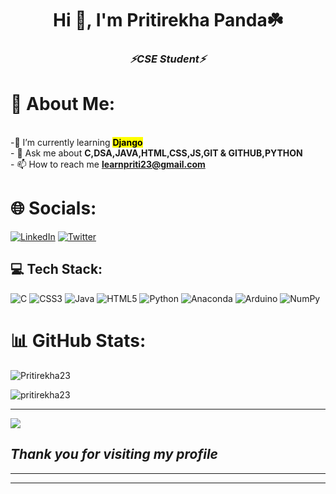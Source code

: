<h1 align="center">Hi 👋, I'm Pritirekha Panda☘️</h1>
<h3 align="center"><b><i>⚡CSE Student⚡</i></b></h3>
 
# 💫 About Me:
 <br>-🌱 I’m currently learning <b><mark>Django</mark></b><br>- 💬 Ask me about <b>C,DSA,JAVA,HTML,CSS,JS,GIT & GITHUB,PYTHON</b><br>- 📫 How to reach me <b>learnpriti23@gmail.com</b>


# 🌐 Socials:
[![LinkedIn](https://img.shields.io/badge/LinkedIn-%230077B5.svg?logo=linkedin&logoColor=white)](https://linkedin.com/in/iampritirekha) [![Twitter](https://img.shields.io/badge/Twitter-%231DA1F2.svg?logo=Twitter&logoColor=white)](https://twitter.com/pandapritirekha) 

## 💻 Tech Stack:
![C](https://img.shields.io/badge/c-%2300599C.svg?style=for-the-badge&logo=c&logoColor=white) ![CSS3](https://img.shields.io/badge/css3-%231572B6.svg?style=for-the-badge&logo=css3&logoColor=white) ![Java](https://img.shields.io/badge/java-%23ED8B00.svg?style=for-the-badge&logo=java&logoColor=white) ![HTML5](https://img.shields.io/badge/html5-%23E34F26.svg?style=for-the-badge&logo=html5&logoColor=white) ![Python](https://img.shields.io/badge/python-3670A0?style=for-the-badge&logo=python&logoColor=ffdd54) ![Anaconda](https://img.shields.io/badge/Anaconda-%2344A833.svg?style=for-the-badge&logo=anaconda&logoColor=white) ![Arduino](https://img.shields.io/badge/-Arduino-00979D?style=for-the-badge&logo=Arduino&logoColor=white) ![NumPy](https://img.shields.io/badge/numpy-%23013243.svg?style=for-the-badge&logo=numpy&logoColor=white)
# 📊 GitHub Stats:
<p><img align="center" src="https://github-profile-trophy.vercel.app/?username=Pritirekha23&theme=radical" alt="Pritirekha23" /></p>
<p><img align="center" src="https://github-readme-streak-stats.herokuapp.com/?user=pritirekha23&theme=radical" alt="pritirekha23" /></p>






---
[![](https://visitcount.itsvg.in/api?id=Pritirekha23&icon=0&color=0)](https://visitcount.itsvg.in)



<h2><b><i> Thank you for visiting my profile</i><b></h2>
<hr><hr>


